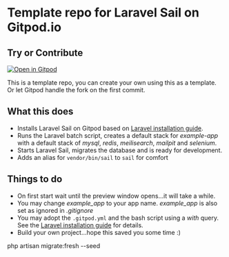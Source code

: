# Template repo for Laravel Sail on Gitpod.io

## Try or Contribute

[![Open in Gitpod](https://gitpod.io/button/open-in-gitpod.svg)](https://gitpod.io#https://github.com/Eetezadi/Gitpod-Laravel-Sail)

This is a template repo, you can create your own using this as a template. Or let Gitpod handle the fork on the first commit.

## What this does

* Installs Laravel Sail on Gitpod based on [Laravel installation guide](https://laravel.com/docs/11.x/installation#sail-on-linux).
* Runs the Laravel batch script, creates a default stack for *example-app* with a default stack of *mysql*, *redis*, *meilisearch*, *mailpit* and *selenium*.
* Starts Laravel Sail, migrates the database and is ready for development.
* Adds an alias for `vendor/bin/sail` to `sail` for comfort

## Things to do
* On first start wait until the preview window opens...it will take a while.
* You may change *example_app* to your app name. *example_app* is also set as ignored in *.gitignore*
* You may adopt the `.gitpod.yml` and the bash script using a *with* query. See the [Laravel installation guide](https://laravel.com/docs/11.x/installation#sail-on-linux) for details.
* Build your own project...hope this saved you some time :)

php artisan migrate:fresh --seed